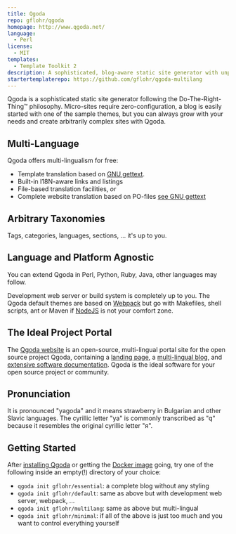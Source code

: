 ```yaml
---
title: Qgoda
repo: gflohr/qgoda
homepage: http://www.qgoda.net/
language:
  - Perl
license:
  - MIT
templates:
  - Template Toolkit 2
description: A sophisticated, blog-aware static site generator with unprecedented multi-language features
startertemplaterepo: https://github.com/gflohr/qgoda-multilang
---
```


Qgoda is a sophisticated static site generator following the Do-The-Right-Thing&trade; philosophy. Micro-sites require zero-configuration, a blog is easily started with one of the sample themes, but you can always grow with your needs and create arbitrarily complex sites with Qgoda.

## Multi-Language

Qgoda offers multi-lingualism for free:

- Template translation based on [GNU gettext](https://www.gnu.org/software/gettext/).
- Built-in I18N-aware links and listings
- File-based translation facilities, _or_
- Complete website translation based on PO-files [see GNU gettext](https://www.gnu.org/software/gettext/)

## Arbitrary Taxonomies

Tags, categories, languages, sections, ... it's up to you.

## Language and Platform Agnostic

You can extend Qgoda in Perl, Python, Ruby, Java, other languages may follow.

Development web server or build system is completely up to you. The Qgoda default themes are based on [Webpack](https://webpack.js.org/) but go with Makefiles, shell scripts, ant or Maven if [NodeJS](https://nodejs.org/) is not your comfort zone.

## The Ideal Project Portal

The [Qgoda website](http://www.qgoda.net/) is an open-source, multi-lingual portal site for the open source project Qgoda, containing a [landing page](http://www.qgoda.net/), a [multi-lingual blog](http://www.qgoda.net/en/news/), and [extensive software documentation](http://www.qgoda.net/en/docs/). Qgoda is the ideal software for your open source project or community.

## Pronunciation

It is pronounced "yagoda" and it means strawberry in Bulgarian and other Slavic languages. The cyrillic letter "ya" is commonly transcribed as "q" because it resembles the original cyrillic letter "я".

## Getting Started

After [installing Qgoda](http://www.qgoda.net/en/docs/installation/) or getting the [Docker image](https://github.com/gflohr/qgoda#user-content-run-qgoda-in-docker-container) going, try one of the following inside an empty(!) directory of your choice:

- `qgoda init gflohr/essential`: a complete blog without any styling
- `qgoda init gflohr/default`: same as above but with development web server, webpack, ...
- `qgoda init gflohr/multilang`: same as above but multi-lingual
- `qgoda init gflohr/minimal`: if all of the above is just too much and you want to control everything yourself
